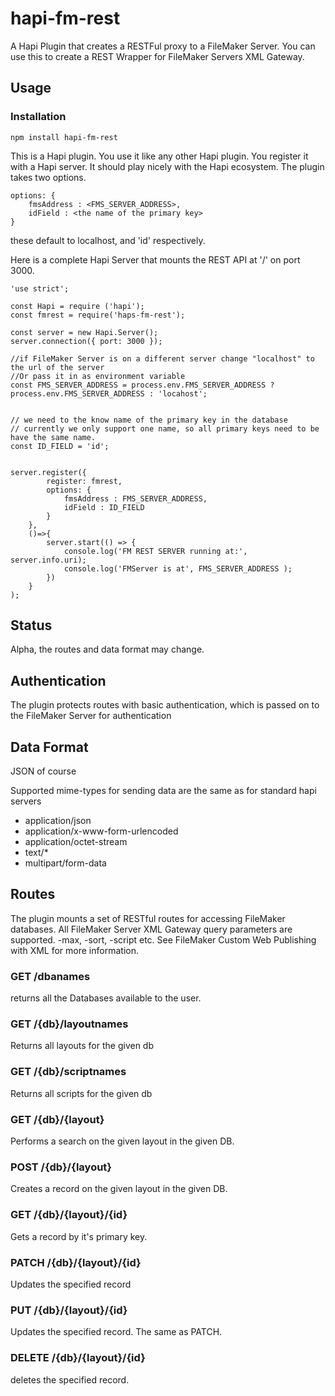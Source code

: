 # hapi-fm-rest

A Hapi Plugin that creates a RESTFul proxy to a FileMaker Server.  You can use this to create a REST Wrapper for FileMaker Servers XML Gateway.



## Usage 

### Installation

`npm install hapi-fm-rest`

This is a Hapi plugin. You use it like any other Hapi plugin. You register it with a Hapi server. It should play nicely with the Hapi ecosystem.  The plugin takes two options.

```
options: {
    fmsAddress : <FMS_SERVER_ADDRESS>,
    idField : <the name of the primary key>
}
```
these default to localhost, and 'id' respectively.


Here is a complete Hapi Server that mounts the REST API at '/' on port 3000.

```
'use strict';

const Hapi = require ('hapi');
const fmrest = require('haps-fm-rest');

const server = new Hapi.Server();
server.connection({ port: 3000 });

//if FileMaker Server is on a different server change "localhost" to the url of the server
//Or pass it in as environment variable
const FMS_SERVER_ADDRESS = process.env.FMS_SERVER_ADDRESS ? process.env.FMS_SERVER_ADDRESS : 'locahost';


// we need to the know name of the primary key in the database
// currently we only support one name, so all primary keys need to be have the same name.
const ID_FIELD = 'id';


server.register({
        register: fmrest,
        options: {
            fmsAddress : FMS_SERVER_ADDRESS,
            idField : ID_FIELD
        }
    },
    ()=>{
        server.start(() => {
            console.log('FM REST SERVER running at:', server.info.uri);
            console.log('FMServer is at', FMS_SERVER_ADDRESS );
        })
    }
);
```

## Status
Alpha, the routes and data format may change.

## Authentication
The plugin protects routes with basic authentication, which is passed on to the FileMaker Server for authentication

## Data Format
JSON of course

Supported mime-types for sending data are the same as for standard hapi servers
* application/json
* application/x-www-form-urlencoded
* application/octet-stream
* text/*
* multipart/form-data


## Routes
The plugin mounts a set of RESTful routes for accessing FileMaker databases. All FileMaker Server XML Gateway query parameters are supported. -max, -sort, -script etc.  See FileMaker Custom Web Publishing with XML for more information.


### GET /dbanames
returns all the Databases available to the user.

### GET /{db}/layoutnames
Returns all layouts for the given db

### GET /{db}/scriptnames
Returns all scripts for the given db

### GET /{db}/{layout}
Performs a search on the given layout in the given DB. 

### POST /{db}/{layout}
Creates a record on the given layout in the given DB.

### GET /{db}/{layout}/{id}
Gets a record by it's primary key.

### PATCH /{db}/{layout}/{id}
Updates the specified record

### PUT /{db}/{layout}/{id}
Updates the specified record. The same as PATCH.

### DELETE /{db}/{layout}/{id}
deletes the specified record.


